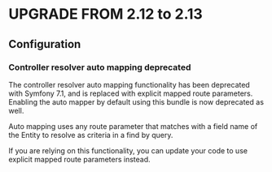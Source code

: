UPGRADE FROM 2.12 to 2.13
========================

Configuration
-------------

### Controller resolver auto mapping deprecated

The controller resolver auto mapping functionality has been deprecated with Symfony 7.1, and is replaced with explicit mapped route parameters. Enabling the auto mapper by default using this bundle is now deprecated as well.

Auto mapping uses any route parameter that matches with a field name of the Entity to resolve as criteria in a find by query.

If you are relying on this functionality, you can update your code to use explicit mapped route parameters instead.
